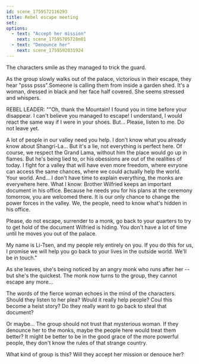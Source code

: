 ```yaml
---
id: scene_1759572116293
title: Rebel escape meeting
set:
options:
  - text: "Accept her mission"
    next: scene_17595705728m01
  - text: "Denounce her"
    next: scene_1759592031924
---
```


The characters smile as they managed to trick the guard. 

As the group slowly walks out of the palace, victorious in their escape, they hear "psss psss".Someone is calling them from inside a garden shed. It's a woman, dressed in black and her face half covered. She seems stressed and whispers.

REBEL LEADER: ""Oh, thank the Mountain! I found you in time before your disappear. I can't believe you managed to escape! I understand, I would react the same way if I were in your shoes. But... Please, listen to me. Do not leave yet.

A lot of people in our valley need you help. I don't know what you already know about Shangri-La... But it's a lie, not everything is perfect here. Of course, we respect the Grand Lama, without him the place would go up in flames. But he's being lied to, or his obessions are out of the realities of today. I fight for a valley that will have even more freedom, where evryone can access the same chances, where we could actually help the world. Your world. And... I don't have time to explain everything, the monks are everywhere here. What I know: Brother Wilfried keeps an important document in his office. Because he needs you for his plans at the ceremony tomorrow, you are welcomed there. It is our only chance to change the power forces in the valley. We, the people, need to know what's hidden in his office.

Please, do not escape, surrender to a monk, go back to your quarters to try to get hold of the document Wilfried is hiding. You don't have a lot of time until he moves you out of the palace.

My name is Li-Tsen, and my people rely entirely on you. If you do this for us, I promise we will help you go back to your lives in the outside world. We'll be in touch."

As she leaves, she's being noticed by an angry monk who runs after her -- but she's the quickest. The monk now turns to the group, they cannot escape any more...

The words of the fierce woman echoes in the mind of the characters. Should they listen to her plea? Would it really help people? Coul this become a heist story? Do they really want to go back to steal that document? 

Or maybe... The group should not trust that mysterious woman. If they denounce her to the monks, maybe the people here would treat them better? It might be better to be in the good grace of the more powerful people, they don't know the rules of that strange country.

What kind of group is this? Will they accept her mission or denouce her?